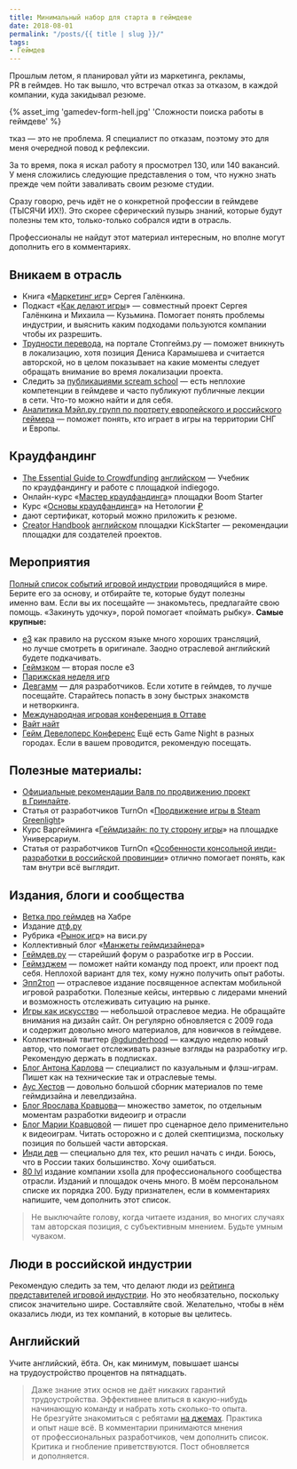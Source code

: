 ```yaml
---
title: Минимальный набор для старта в геймдеве
date: 2018-08-01
permalink: "/posts/{{ title | slug }}/"
tags:
- Геймдев
---
```

Прошлым летом, я&nbsp;планировал уйти из&nbsp;маркетинга, рекламы, PR&nbsp;в&nbsp;геймдев. Но&nbsp;так вышло, что встречал отказ за&nbsp;отказом, в&nbsp;каждой компании, куда закидывал резюме.

{% asset_img 'gamedev-form-hell.jpg' 'Сложности поиска работы в геймдеве' %}

тказ — это не проблема. Я специалист по отказам, поэтому это для меня очередной повод к рефлексии.

За то время, пока я искал работу я просмотрел 130, или 140 вакансий. У меня сложились следующие представления о том, что нужно знать прежде чем пойти заваливать своим резюме студии.

Сразу говорю, речь идёт не о конкретной профессии в геймдеве (ТЫСЯЧИ ИХ!). Это скорее сферический пузырь знаний, которые будут полезны тем кто, только-только собрался идти в отрасль.

Профессионалы не найдут этот материал интересным, но вполне могут дополнить его в комментариях.
## **Вникаем в отрасль**
* Книга «[Маркетинг игр](http://galyonkin.com/book/)» Сергея Галёнкина.
* Подкаст «[Как делают игры](https://www.youtube.com/user/Kuzmitch/)» — совместный проект Сергея Галёнкина и Михаила — Кузьмина. Помогает понять проблемы индустрии, и выяснить каким подходами пользуются компании чтобы их разрешить.
* [Трудности перевода](http://stopgame.ru/trudnosti/), на портале Стопгеймз.ру — поможет вникнуть в локализацию, хотя позиция Дениса Карамышева и считается авторской, но в целом показывает на какие моменты следует обращать внимание во время локализации проекта.
* Следить за [публикациями scream school](http://screamschool.ru/) — есть неплохие компетенции в геймдеве и часто публикуют публичные лекции в сети. Что-то можно найти и для себя.
* [Аналитика Мэйл.ру групп по портрету европейского и российского геймера](https://gamestats.mail.ru/) — поможет понять, кто играет в игры на территории СНГ и Европы.
## **Краудфандинг**
* [The Essential Guide to Crowdfunding](https://learn.indiegogo.com/the-essential-guide-to-crowdfunding/) [английском](http://furye.ru/blog/%D0%9D%D0%B0) — Учебник по краудфандингу и работе с площадкой indiegogo.
* Онлайн-курс «[Мастер краудфандинга](https://boomstarter.ru/crowd_learning)» площадки Boom Starter
* Курс «[Основы краудфандинга](http://netology.ru/courses/kraudfanding)» на Нетологии [₽](http://furye.ru/blog/500)
* дают сертификат, который можно приложить к резюме.
* [Creator Handbook](https://www.kickstarter.com/help/handbook) [английском](http://furye.ru/blog/%D0%9D%D0%B0) площадки KickStarter — рекомендации площадки для создателей проектов.
## **Мероприятия**
[Полный список событий игровой индустрии](http://www.gameconfs.com/) проводящийся в мире. Берите его за основу, и отбирайте те, которые будут полезны именно вам. Если вы их посещайте — знакомьтесь, предлагайте свою помощь. «Закинуть удочку», порой помогает «поймать рыбку».
**Самые крупные:**

* [е3](https://www.e3expo.com/) как правило на русском языке много хороших трансляций, но лучше смотреть в оригинале. Заодно отраслевой английский будете подкачивать.
* [Геймзком](http://www.gamescom-cologne.com/) — вторая после е3
* [Парижская неделя игр](https://www.parisgamesweek.com/)
* [Девгамм](http://devgamm.com/) — для разработчиков. Если хотите в геймдев, то лучше посещайте. Старайтесь попасть в зону быстрых знакомств и нетворкинга.
* [Международная игровая конференция в Оттаве](http://oigconf.com/)
* [Вайт найт](http://wnconf.com/)
* [Гейм Девелоперс Конференс](http://www.gdconf.com/)
Ещё есть Game Night в разных городах. Если в вашем проводится, рекомендую посещать.
## **Полезные материалы:**
* [Официальные рекомендации Валв по продвижению проект в Гринлайте](https://steamcommunity.com/workshop/about/?appid=765%C2%A7ion=faq).
* Статья от разработчиков TurnOn «[Продвижение игры в Steam Greenlight](https://habrahabr.ru/post/255877/)»
* Курс Варгейминга «[Геймдизайн: по ту сторону игры](http://universarium.org/course/460)» на площадке Универсариум.
* Статья от разработчиков TurnOn «[Особенности консольной инди-разработки в российской провинции](https://habrahabr.ru/post/302848/)» отлично помогает понять, как там внутри всё выглядит.
## **Издания, блоги и сообщества**
* [Ветка про геймдев](https://habrahabr.ru/hub/gamedev/) на Хабре
* Издание [дтф.ру](https://dtf.ru/)
* Рубрика «[Рынок игр](https://vc.ru/games)» на виси.ру
* Коллективный блог «[Манжеты геймдизайнера](https://gdcuffs.com/)»
* [Геймдев.ру](http://gamedev.ru/) — старейший форум о разработке игр в России.
* [Геймзджем](http://gamesjam.org/) — поможет найти команду под проект, или проект под себя. Неплохой вариант для тех, кому нужно получить опыт работы.
* [Эпп2топ](http://app2top.ru/) — отраслевое издание посвященное аспектам мобильной игровой разработки. Полезные кейсы, интервью с лидерами мнений и возможность отслеживать ситуацию на рынке.
* [Игры как искусство](http://gamesisart.ru/) — небольшой отраслевое медиа. Не обращайте внимания на дизайн сайт. Он регулярно обновляется с 2009 года и содержит довольно много материалов, для новичков в геймдеве.
* Коллективный твиттер [@gdunderhood](http://gdunderhood.ru/) — каждую неделю новый автор, что помогает отслеживать разные взгляды на разработку игр. Рекомендую держать в подписках.
* [Блог Антона Карлова](http://www.ant-karlov.ru/) — специалист по казуальным и флэш-играм. Пишет как на технические так и отраслевые темы.
* [Аус Хестов](http://aushestov.ru/) — довольно большой сборник материалов по теме геймдизайна и левелдизайна.
* [Блог Ярослава Кравцова](http://leaden.ru/language/ru/)— множество заметок, по отдельным моментам разработки видеоигр и отрасли
* [Блог Марии Кравцовой](http://lantally.blogspot.ru/) — пишет про сценарное дело применительно к видеоиграм. Читать осторожно и с долей скептицизма, поскольку позиция по большей части авторская.
* [Инди дев](http://indiedev.name/) — специально для тех, кто решил начать с инди. Боюсь, что в России таких большинство. Хочу ошибаться.
* [80 lvl](https://80.lv/) издание компании xsolla для профессионального сообщества отрасли.
Изданий и площадок очень много. В моём персональном списке их порядка 200. Буду признателен, если в комментариях напишите, чем дополнить этот список.

> Не выключайте голову, когда читаете издания, во многих случаях там авторская позиция, с субъективным мнением. Будьте умным чуваком.
## **Люди в российской индустрии**
Рекомендую следить за тем, что делают люди из [рейтинга представителей игровой индустрии](https://dtf.ru/top). Но это необязательно, поскольку список значительно шире. Составляйте свой. Желательно, чтобы в нём оказались люди, из тех компаний, в которые вы целитесь.
## **Английский**
Учите английский, ёбта. Он, как минимум, повышает шансы на трудоустройство процентов на пятнадцать.

> Даже знание этих основ не даёт никаких гарантий трудоустройства. Эффективнее влиться в какую-нибудь начинающую команду и набрать хоть сколько-то опыта. Не брезгуйте знакомиться с ребятами [на джемах](http://gamesjam.org/). Практика и опыт наше всё.
В комментарии принимаются мнения от профессиональных разработчиков, чем дополнить список. Критика и гнобление приветствуются.
Пост обновляется и дополняется.